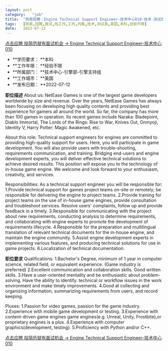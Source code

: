 ```yaml
---
layout:	post
category:	"job"
title:	"网易招聘：Engine Technical Support Engineer-技术中心010-技术-测试类-美国本科经验不限"
tags:	[网易,招聘,面试,找工作,工作,内推,技术,测试类,美国,本科,经验不限]
date:	2022-07-12
---
```


[点击应聘 投简历就有面试机会 -> Engine Technical Support Engineer-技术中心010](http://mobile.bole.netease.com/bole/boleDetail?id=41278&employeeId=346f03c3cda5f04c&key=all)



- **学历要求： **本科
- **工作年限： **经验不限
- **所属部门： **技术中心-引擎部-引擎支持组
- **工作城市： **美国
- **发布日期： **2022-07-12



**职位描述**
About us:
NetEase Games is one of the largest game developers worldwide by size and revenue. Over the years, NetEase Games has always been focusing on developing high quality contents and providing best experience for gamers all around the world. So far, the company has more than 100 games in operation. Its recent games include Naraka: Bladepoint, Diablo Immortal, The Lords of the Rings: Rise to War, Knives Out, Onmyoji, Identity V, Harry Potter: Magic Awakened, etc.

About this role:
Technical support engineers for engines are committed to providing high-quality support for users. Here, you will participate in game development. You will also provide users with trouble-shooting, requirements communication, and training. Bridging end-users and engine development experts, you will deliver effective technical solutions to achieve desired results. This position will expose you to the technology of in-house game engine. We welcome and look forward to your enthusiasm, creativity, and services.

Responsibilities:
As a technical support engineer you will be responsible for: 
1.Provide technical support for games project teams on-site or remotely; be responsible for delivering the engine to project teams.
2.Provide training for project teams on the use of in-house game engines, provide consultation and troubleshoot services. Resolve users' complaints, follow up and provide feedback in a timely.
3.Responsible for communicating with the project about new requirements, conducting analysis to determine requirements, and collaborating with engine experts to promote the development of requirements lifecycle.
4.Responsible for the preparation and multilingual translation of relevant technical documents for the in-house engine, and maintain the engine community.
5.Assist engine development experts in implementing various features, and producing technical solutions for use in game projects.
6.Localization of technical documentation.



**职位要求**
Qualifications:
1.Bachelor's Degree, minimum of 1 year in computer science, related field, or equivalent experience. (Game industry is preferred)
2.Excellent communication and collaboration skills. Good written skills.
3.Have a user-oriented mentality and be enthusiastic about problem-solving. Have the ability to identify. technical or workflow issues in the work environment and make timely improvements.
4.Good at collecting and organizing information, summarizing requirements from users, and record keeping.

Pluses:
1.Passion for video games, passion for the game industry.
2.Experience with mobile game development or testing.
3.Experience with content-driven game engines game engines(e.g. Unreal, Unity, Frostbite),or proprietary engines is a plus.
4.Experience with computer graphics(development, testing).
5.Proficiency with Python and/or C++.



[点击应聘 投简历就有面试机会 -> Engine Technical Support Engineer-技术中心010](http://mobile.bole.netease.com/bole/boleDetail?id=41278&employeeId=346f03c3cda5f04c&key=all)